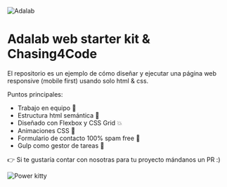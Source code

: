 ![Adalab](images/logo-adalab-80px.png)
# Adalab web starter kit & Chasing4Code
      



El repositorio es un ejemplo de cómo diseñar y ejecutar una página web responsive (mobile first) usando solo html & css.

Puntos principales:

 - Trabajo en equipo :two_women_holding_hands: 
 - Estructura html semántica :raised_hands:
 - Diseñado con Flexbox y CSS Grid :collision:
 - Animaciones CSS :rainbow:
 - Formulario de contacto 100% spam free :star2:
 - Gulp como gestor de tareas :tropical_drink:



:point_right: Si te gustaría contar con nosotras para tu proyecto mándanos un PR :)


![Power kitty](https://media.giphy.com/media/vFKqnCdLPNOKc/giphy.gif)


 
